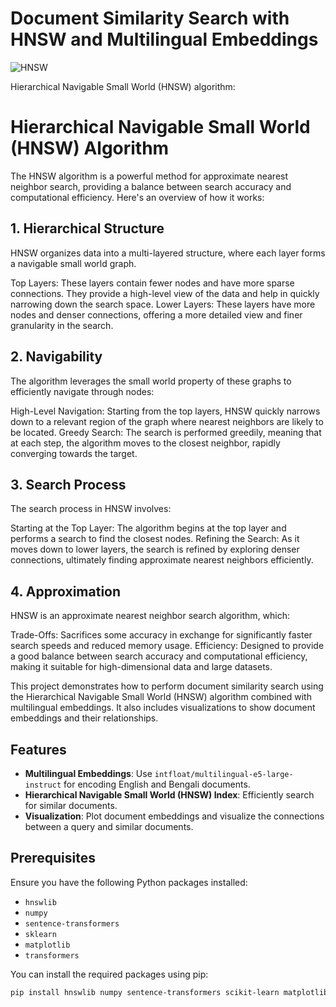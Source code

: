 # Document Similarity Search with HNSW and Multilingual Embeddings

![HNSW](https://github.com/user-attachments/assets/c2df5539-3895-4fa9-b276-9ce8fd91d77a)



Hierarchical Navigable Small World (HNSW) algorithm:

# Hierarchical Navigable Small World (HNSW) Algorithm
The HNSW algorithm is a powerful method for approximate nearest neighbor search, providing a balance between search accuracy and computational efficiency. Here's an overview of how it works:

## 1. Hierarchical Structure
HNSW organizes data into a multi-layered structure, where each layer forms a navigable small world graph.

Top Layers: These layers contain fewer nodes and have more sparse connections. They provide a high-level view of the data and help in quickly narrowing down the search space.
Lower Layers: These layers have more nodes and denser connections, offering a more detailed view and finer granularity in the search.
## 2. Navigability
The algorithm leverages the small world property of these graphs to efficiently navigate through nodes:

High-Level Navigation: Starting from the top layers, HNSW quickly narrows down to a relevant region of the graph where nearest neighbors are likely to be located.
Greedy Search: The search is performed greedily, meaning that at each step, the algorithm moves to the closest neighbor, rapidly converging towards the target.
## 3. Search Process
The search process in HNSW involves:

Starting at the Top Layer: The algorithm begins at the top layer and performs a search to find the closest nodes.
Refining the Search: As it moves down to lower layers, the search is refined by exploring denser connections, ultimately finding approximate nearest neighbors efficiently.
## 4. Approximation
HNSW is an approximate nearest neighbor search algorithm, which:

Trade-Offs: Sacrifices some accuracy in exchange for significantly faster search speeds and reduced memory usage.
Efficiency: Designed to provide a good balance between search accuracy and computational efficiency, making it suitable for high-dimensional data and large datasets.


This project demonstrates how to perform document similarity search using the Hierarchical Navigable Small World (HNSW) algorithm combined with multilingual embeddings. It also includes visualizations to show document embeddings and their relationships.

## Features

- **Multilingual Embeddings**: Use `intfloat/multilingual-e5-large-instruct` for encoding English and Bengali documents.
- **Hierarchical Navigable Small World (HNSW) Index**: Efficiently search for similar documents.
- **Visualization**: Plot document embeddings and visualize the connections between a query and similar documents.

## Prerequisites

Ensure you have the following Python packages installed:

- `hnswlib`
- `numpy`
- `sentence-transformers`
- `sklearn`
- `matplotlib`
- `transformers`

You can install the required packages using pip:

```bash
pip install hnswlib numpy sentence-transformers scikit-learn matplotlib transformers
